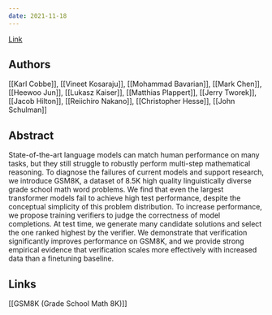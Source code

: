 ```yaml
---
date: 2021-11-18
---
```

[Link](https://arxiv.org/abs/2110.14168)


## Authors
[[Karl Cobbe]], [[Vineet Kosaraju]], [[Mohammad Bavarian]], [[Mark Chen]], [[Heewoo Jun]], [[Lukasz Kaiser]], [[Matthias Plappert]], [[Jerry Tworek]], [[Jacob Hilton]], [[Reiichiro Nakano]], [[Christopher Hesse]], [[John Schulman]]
## Abstract
State-of-the-art language models can match human performance on many tasks, but they still struggle to robustly perform multi-step mathematical reasoning. To diagnose the failures of current models and support research, we introduce GSM8K, a dataset of 8.5K high quality linguistically diverse grade school math word problems. We find that even the largest transformer models fail to achieve high test performance, despite the conceptual simplicity of this problem distribution. To increase performance, we propose training verifiers to judge the correctness of model completions. At test time, we generate many candidate solutions and select the one ranked highest by the verifier. We demonstrate that verification significantly improves performance on GSM8K, and we provide strong empirical evidence that verification scales more effectively with increased data than a finetuning baseline. 
## Links
[[GSM8K (Grade School Math 8K)]]
